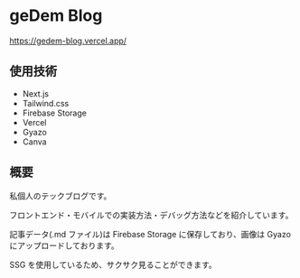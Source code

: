 # geDem Blog

<https://gedem-blog.vercel.app/>

## 使用技術

- Next.js
- Tailwind.css
- Firebase Storage
- Vercel
- Gyazo
- Canva

## 概要

私個人のテックブログです。

フロントエンド・モバイルでの実装方法・デバッグ方法などを紹介しています。


記事データ(.md ファイル)は Firebase Storage に保存しており、画像は Gyazo にアップロードしております。

SSG を使用しているため、サクサク見ることができます。
